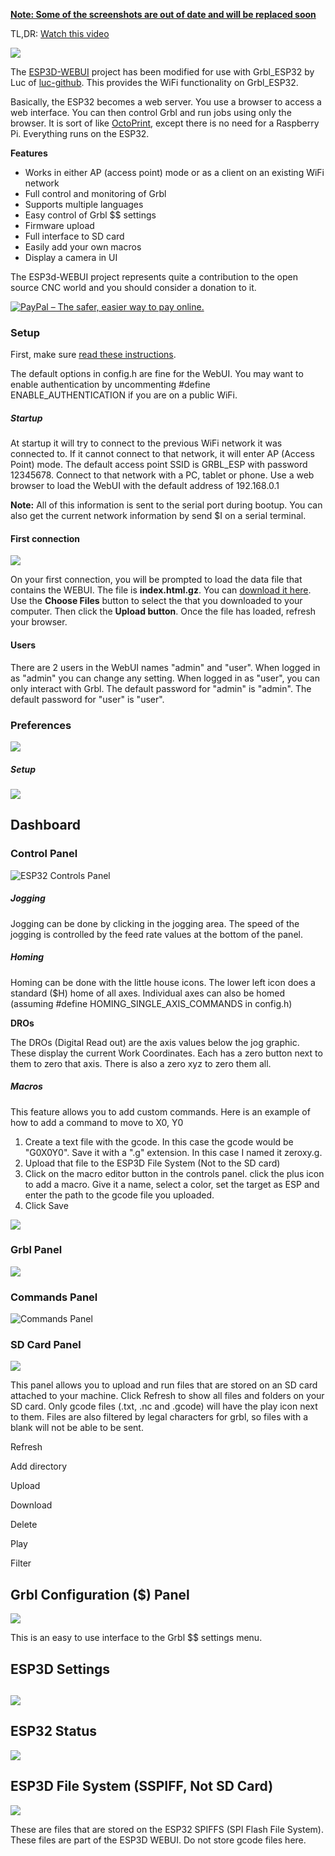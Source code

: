 **<u>Note: Some of the screenshots are out of date and will be replaced soon</u>**


TL,DR: [Watch this video](https://youtu.be/7vtWNn9jyDs)

![](http://www.buildlog.net/blog/wp-content/uploads/2018/09/esp32_webui_1.png)

The [ESP3D-WEBUI](https://github.com/luc-github/ESP3D-WEBUI) project has been modified for use with Grbl_ESP32 by Luc of [luc-github](https://github.com/luc-github). This provides the WiFi functionality on Grbl_ESP32.

Basically, the ESP32 becomes a web server. You use a browser to access a web interface. You can then control Grbl and run jobs using only the browser. It is sort of like [OctoPrint](https://octoprint.org/), except there is no need for a Raspberry Pi. Everything runs on the ESP32.

**Features**

- Works in either AP (access point) mode or as a client on an existing WiFi network
- Full control and monitoring of Grbl
- Supports multiple languages
- Easy control of Grbl $$ settings
- Firmware upload
- Full interface to SD card
- Easily add your own macros
- Display a camera in UI

The ESP3d-WEBUI project represents quite a contribution to the open source CNC world and you should consider a donation to it.

 [<img src="https://www.paypalobjects.com/en_US/i/btn/btn_donateCC_LG_global.gif" border="0" alt="PayPal – The safer, easier way to pay online.">](https://www.paypal.com/cgi-bin/webscr?cmd=_s-xclick&hosted_button_id=Y8FFE7NA4LJWQ)    



### Setup

First, make sure [read these instructions](https://github.com/bdring/Grbl_Esp32/wiki/Compiling-the-firmware).

The default options in config.h are fine for the WebUI. You may want to enable authentication by uncommenting #define ENABLE_AUTHENTICATION if you are on a public WiFi.

##### Startup

At startup it will try to connect to the previous WiFi network it was connected to. If it cannot connect to that network, it will enter AP (Access Point) mode. The default access point SSID is GRBL_ESP with password 12345678. Connect to that network with a PC, tablet or phone. Use a web browser to load the WebUI with the default address of 192.168.0.1

**Note:** All of this information is sent to the serial port during bootup. You can also get the current network information by send $I on a serial terminal.

#### First connection

![](http://www.buildlog.net/blog/wp-content/uploads/2019/06/load_webui.png)

On your first connection, you will be prompted to load the data file that contains the WEBUI. The file is **index.html.gz**. You can [download it here](https://github.com/bdring/Grbl_Esp32/tree/master/Grbl_Esp32/data). Use the **Choose Files** button to select the that you downloaded to your computer. Then click the **Upload button**. Once the file has loaded, refresh your browser.

#### Users

There are 2 users in the WebUI names "admin" and "user". When logged in as "admin" you can change any setting. When logged in as "user", you can only interact with Grbl. The default password for "admin" is "admin". The default password for "user" is "user".

### Preferences

![](http://www.buildlog.net/blog/wp-content/uploads/2018/09/esp3D_prefs.png)

##### Setup

![](http://www.buildlog.net/blog/wp-content/uploads/2018/09/esp3d_setup.png)

## Dashboard

### Control Panel

![ESP32 Controls Panel](http://www.buildlog.net/blog/wp-content/uploads/2018/09/esp3d_controls-1.png)

##### Jogging

Jogging can be done by clicking in the jogging area. The speed of the jogging is controlled by the feed rate values at the bottom of the panel.

##### Homing

Homing can be done with the little house icons. The lower left icon does a standard ($H) home of all axes. Individual axes can also be homed (assuming #define HOMING_SINGLE_AXIS_COMMANDS in config.h)

**DROs**

The DROs (Digital Read out) are the axis values below the jog graphic. These display the current Work Coordinates. Each has a zero button next to them to zero that axis. There is also a zero xyz to zero them all.

##### Macros

This feature allows you to add custom commands. Here is an example of how to add a command to move to X0, Y0

1. Create a text file with the gcode. In this case the gcode would be "G0X0Y0". Save it with a ".g" extension. In this case I named it zeroxy.g.
2. Upload that file to the ESP3D File System (Not to the SD card)
3. Click on the macro editor button  in the controls panel. click the plus icon to add a macro. Give it a name, select a color, set the target as ESP and enter the path to the gcode file you uploaded.
4. Click Save

![](http://www.buildlog.net/blog/wp-content/uploads/2018/09/esp3d_macros.png)

### Grbl Panel

![](http://www.buildlog.net/blog/wp-content/uploads/2018/09/esp3d_grbl_pnl2.png)

### 

### Commands Panel

![Commands Panel](http://www.buildlog.net/blog/wp-content/uploads/2018/09/esp3d_commands_pnl.png)

### SD Card Panel

![](http://www.buildlog.net/blog/wp-content/uploads/2018/09/esp3d_sd_pnl.png)

This panel allows you to upload and run files that are stored on an SD card attached to your machine. Click Refresh to show all files and folders on your SD card. Only gcode files (.txt, .nc and .gcode) will have the play icon next to them. Files are also filtered by legal characters for grbl, so files with a blank will not be able to be sent.

Refresh

Add directory

Upload

Download

Delete

Play

Filter

## Grbl Configuration ($) Panel

![](http://www.buildlog.net/blog/wp-content/uploads/2018/09/esp32_grbl_dollar.png)

This is an easy to use interface to the Grbl $$ settings menu.  

## ESP3D Settings

## ![](http://www.buildlog.net/blog/wp-content/uploads/2018/09/esp3d_settings.png)



## ESP32 Status

![](http://www.buildlog.net/blog/wp-content/uploads/2018/09/esp3d_esp32_status.png)

## ESP3D File System (SSPIFF, Not SD Card)

![](http://www.buildlog.net/blog/wp-content/uploads/2018/09/esp32_file_system.png)

These are files that are stored on the ESP32 SPIFFS (SPI Flash File System).  These files are part of the ESP3D WEBUI. Do not store gcode files here.